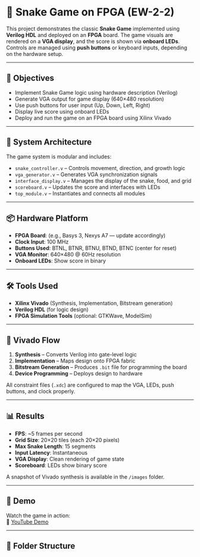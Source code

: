 # 🐍 Snake Game on FPGA (EW-2-2)

This project demonstrates the classic **Snake Game** implemented using **Verilog HDL** and deployed on an **FPGA** board. The game visuals are rendered on a **VGA display**, and the score is shown via **onboard LEDs**. Controls are managed using **push buttons** or keyboard inputs, depending on the hardware setup.

---

## 🎯 Objectives

- Implement Snake Game logic using hardware description (Verilog)
- Generate VGA output for game display (640×480 resolution)
- Use push buttons for user input (Up, Down, Left, Right)
- Display live score using onboard LEDs
- Deploy and run the game on an FPGA board using Xilinx Vivado

---

## 🧱 System Architecture

The game system is modular and includes:

- `snake_controller.v` – Controls movement, direction, and growth logic
- `vga_generator.v` – Generates VGA synchronization signals
- `interface_display.v` – Manages the display of the snake, food, and grid
- `scoreboard.v` – Updates the score and interfaces with LEDs
- `top_module.v` – Instantiates and connects all modules

---

## 📦 Hardware Platform

- **FPGA Board**: (e.g., Basys 3, Nexys A7 — update accordingly)
- **Clock Input**: 100 MHz
- **Buttons Used**: BTNL, BTNR, BTNU, BTND, BTNC (center for reset)
- **VGA Monitor**: 640×480 @ 60Hz resolution
- **Onboard LEDs**: Show score in binary

---

## 🛠️ Tools Used

- **Xilinx Vivado** (Synthesis, Implementation, Bitstream generation)
- **Verilog HDL** (for logic design)
- **FPGA Simulation Tools** (optional: GTKWave, ModelSim)

---

## 🚦 Vivado Flow

1. **Synthesis** – Converts Verilog into gate-level logic
2. **Implementation** – Maps design onto FPGA fabric
3. **Bitstream Generation** – Produces `.bit` file for programming the board
4. **Device Programming** – Deploys design to hardware

All constraint files (`.xdc`) are configured to map the VGA, LEDs, push buttons, and clock properly.

---

## 📊 Results

- **FPS**: ~5 frames per second
- **Grid Size**: 20×20 tiles (each 20×20 pixels)
- **Max Snake Length**: 15 segments
- **Input Latency**: Instantaneous
- **VGA Display**: Clean rendering of game state
- **Scoreboard**: LEDs show binary score

A snapshot of Vivado synthesis is available in the `/images` folder.

---

## 🎥 Demo

Watch the game in action:  
🔗 [YouTube Demo](https://www.youtube.com/watch?v=05jZkSMZmzs)

---

## 📁 Folder Structure

